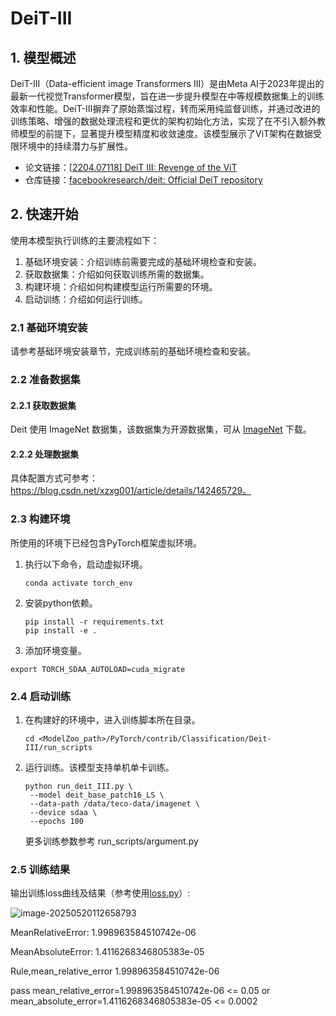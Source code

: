 
# DeiT-III
## 1. 模型概述
DeiT-III（Data-efficient image Transformers III）是由Meta AI于2023年提出的最新一代视觉Transformer模型，旨在进一步提升模型在中等规模数据集上的训练效率和性能。DeiT-III摒弃了原始蒸馏过程，转而采用纯监督训练，并通过改进的训练策略、增强的数据处理流程和更优的架构初始化方法，实现了在不引入额外教师模型的前提下，显著提升模型精度和收敛速度。该模型展示了ViT架构在数据受限环境中的持续潜力与扩展性。

- 论文链接：[[2204.07118\] DeiT III: Revenge of the ViT](https://arxiv.org/abs/2204.07118)
- 仓库链接：[facebookresearch/deit: Official DeiT repository](https://github.com/facebookresearch/deit)

## 2. 快速开始
使用本模型执行训练的主要流程如下：
1. 基础环境安装：介绍训练前需要完成的基础环境检查和安装。
2. 获取数据集：介绍如何获取训练所需的数据集。
3. 构建环境：介绍如何构建模型运行所需要的环境。
4. 启动训练：介绍如何运行训练。

### 2.1 基础环境安装

请参考基础环境安装章节，完成训练前的基础环境检查和安装。

### 2.2 准备数据集
#### 2.2.1 获取数据集
Deit 使用 ImageNet 数据集，该数据集为开源数据集，可从 [ImageNet](https://image-net.org/) 下载。

#### 2.2.2 处理数据集
具体配置方式可参考：https://blog.csdn.net/xzxg001/article/details/142465729。


### 2.3 构建环境

所使用的环境下已经包含PyTorch框架虚拟环境。
1. 执行以下命令，启动虚拟环境。
    ```
    conda activate torch_env
    ```
2. 安装python依赖。
    ```
    pip install -r requirements.txt
    pip install -e .
    ```
3. 添加环境变量。

```
export TORCH_SDAA_AUTOLOAD=cuda_migrate
```

### 2.4 启动训练

1. 在构建好的环境中，进入训练脚本所在目录。
    ```
    cd <ModelZoo_path>/PyTorch/contrib/Classification/Deit-III/run_scripts
    ```

2. 运行训练。该模型支持单机单卡训练。

    ```
    python run_deit_III.py \
     --model deit_base_patch16_LS \
     --data-path /data/teco-data/imagenet \
     --device sdaa \
     --epochs 100
   ```
    更多训练参数参考 run_scripts/argument.py

### 2.5 训练结果
输出训练loss曲线及结果（参考使用[loss.py](./run_scripts/loss.py)）: 

![image-20250520112658793](./images/image-20250520112658793.png)

MeanRelativeError: 1.998963584510742e-06

MeanAbsoluteError: 1.4116268346805383e-05

Rule,mean_relative_error 1.998963584510742e-06

pass mean_relative_error=1.998963584510742e-06 <= 0.05 or mean_absolute_error=1.4116268346805383e-05 <= 0.0002